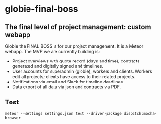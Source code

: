 # globie-final-boss

## The final level of project management: custom webapp

Globie the FINAL BOSS is for our project management. It is a Meteor webapp. The MVP we are currently building is:

- Project overviews with quote record (days and time), contracts generated and digitally signed and timelines.
- User accounts for superadmin (globie), workers and clients. Workers edit all projects; clients have access to their related projects.
- Notifications via email and Slack for timeline deadlines.
- Data export of all data via json and contracts via PDF.


## Test
`meteor --settings settings.json test --driver-package dispatch:mocha-browser`
